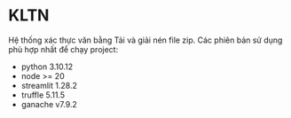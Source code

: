 # KLTN
Hệ thống xác thực văn bằng
Tải và giải nén file zip.
Các phiên bản sử dụng phù hợp nhất để chạy project:
- python 3.10.12
- node >= 20
- streamlit 1.28.2
- truffle 5.11.5
- ganache v7.9.2
